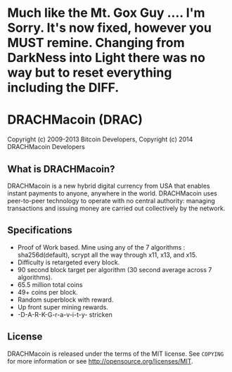 
Much like the Mt. Gox Guy .... I'm Sorry. It's now fixed, however you MUST remine.
Changing from DarkNess into Light there was no way but to reset everything including the DIFF.
===================================

DRACHMacoin (DRAC)
===================================

Copyright (c) 2009-2013 Bitcoin Developers,
Copyright (c) 2014 DRACHMacoin Developers

What is DRACHMacoin?
------------------

DRACHMacoin is a new hybrid digital currency from USA that enables instant payments to
anyone, anywhere in the world. DRACHMacoin uses peer-to-peer technology to operate
with no central authority: managing transactions and issuing money are carried
out collectively by the network.


Specifications 
------------------

- Proof of Work based. Mine using any of the 7 algorithms : sha256d(default), scrypt all the way through x11, x13, and x15.
- Difficulty is retargeted every block.
- 90 second block target per algorithm (30 second average across 7 algorithms).
- 65.5 million total coins
- 49+ coins per block. 
- Random superblock with reward.
- Up front super mining rewards.
- -D-A-R-K-G-r-a-v-i-t-y- stricken

License
-------

DRACHMacoin is released under the terms of the MIT license. See `COPYING` for more
information or see http://opensource.org/licenses/MIT.
